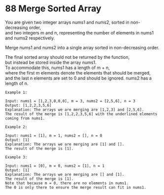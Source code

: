 # 88 Merge Sorted Array

You are given two integer arrays nums1 and nums2, sorted in non-decreasing order,  
and two integers m and n, representing the number of elements in nums1 and nums2 respectively.  

Merge nums1 and nums2 into a single array sorted in non-decreasing order.

The final sorted array should not be returned by the function,  
but instead be stored inside the array nums1.  
To accommodate this, nums1 has a length of m + n,  
where the first m elements denote the elements that should be merged,  
and the last n elements are set to 0 and should be ignored. nums2 has a length of n.

```
Example 1:

Input: nums1 = [1,2,3,0,0,0], m = 3, nums2 = [2,5,6], n = 3
Output: [1,2,2,3,5,6]
Explanation: The arrays we are merging are [1,2,3] and [2,5,6].
The result of the merge is [1,2,2,3,5,6] with the underlined elements coming from nums1.

Example 2:

Input: nums1 = [1], m = 1, nums2 = [], n = 0
Output: [1]
Explanation: The arrays we are merging are [1] and [].
The result of the merge is [1].

Example 3:

Input: nums1 = [0], m = 0, nums2 = [1], n = 1
Output: [1]
Explanation: The arrays we are merging are [] and [1].
The result of the merge is [1].
Note that because m = 0, there are no elements in nums1. 
The 0 is only there to ensure the merge result can fit in nums1.

```